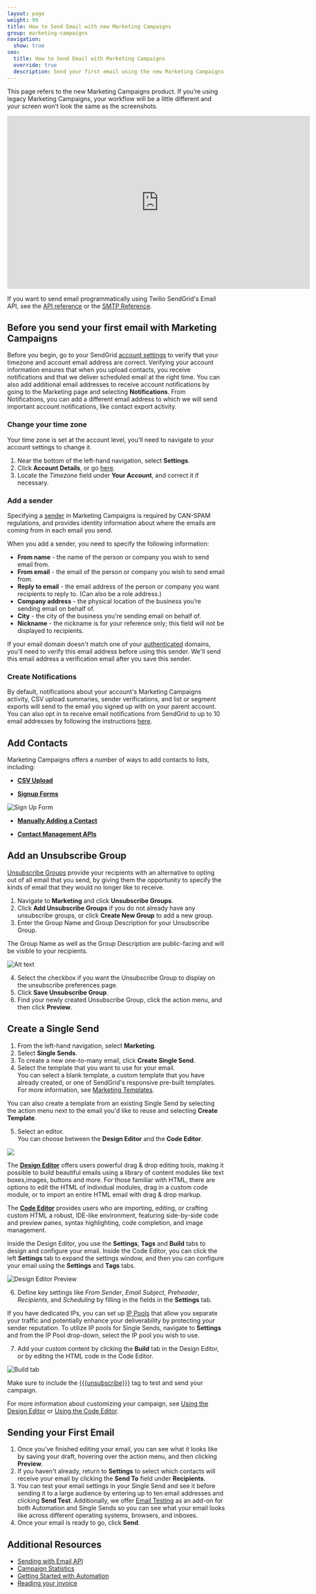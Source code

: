 ```yaml
---
layout: page
weight: 99
title: How to Send Email with new Marketing Campaigns
group: marketing-campaigns
navigation:
  show: true
seo:
  title: How to Send Email with Marketing Campaigns
  override: true
  description: Send your first email using the new Marketing Campaigns tool.
---
```

<call-out>

This page refers to the new Marketing Campaigns product. If you’re using legacy Marketing Campaigns, your workflow will be a little different and your screen won’t look the same as the screenshots.

</call-out>

<iframe src="https://player.vimeo.com/video/305551346" width="700" height="400" frameborder="0" webkitallowfullscreen mozallowfullscreen allowfullscreen></iframe>

<call-out>

If you want to send email programmatically using Twilio SendGrid's Email API, see the [API reference]({{root_url}}/api-reference/) or the [SMTP Reference]({{root_url}}/for-developers/sending-email/getting-started-smtp/).

</call-out>

##     Before you send your first email with Marketing Campaigns

<call-out type="warning">

Before you begin, go to your SendGrid [account settings](https://app.sendgrid.com/settings/account) to verify that your timezone and account email address are correct. Verifying your account information ensures that when you upload contacts, you receive notifications and that we deliver scheduled email at the right time. You can also add additional email addresses to receive account notifications by going to the Marketing page and selecting **Notifications**. From Notifications, you can add a different email address to which we will send important account notifications, like contact export activity.

</call-out>

###  Change your time zone

Your time zone is set at the account level, you’ll need to navigate to your account settings to change it. 


1. Near the bottom of the left-hand navigation, select **Settings**.
1. Click **Account Details**, or go [here](https://app.sendgrid.com/settings/account).
1. Locate the *Timezone* field under **Your Account**, and correct it if necessary.

### Add a sender

Specifying a [sender]({{root_url}}/ui/sending-email/senders/) in Marketing Campaigns is required by CAN-SPAM regulations, and provides identity information about where the emails are coming from in each email you send.

When you add a sender, you need to specify the following information:

- **From name** - the name of the person or company you wish to send email from.
- **From email** - the email of the person or company you wish to send email from.
- **Reply to email** - the email address of the person or company you want recipients to reply to. (Can also be a role address.)
- **Company address** - the physical location of the business you’re sending email on behalf of.
- **City** - the city of the business you're sending email on behalf of.
- **Nickname** - the nickname is for your reference only; this field will not be displayed to recipients.

<call-out>

If your email domain doesn't match one of your [authenticated]({{root_url}}/ui/account-and-settings/how-to-set-up-domain-authentication/) domains, you'll need to verify this email address before using this sender. We'll send this email address a verification email after you save this sender.

</call-out>

### Create Notifications

By default, notifications about your account's Marketing Campaigns activity, CSV upload summaries, sender verifications, and list or segment exports will send to the email you signed up with on your parent account. You can also opt in to receive email notifications from SendGrid to up to 10 email addresses by following the instructions [here]({{root_url}}/ui/account-and-settings/notifications/).

## Add Contacts

Marketing Campaigns offers a number of ways to add contacts to lists, including:

- [**CSV Upload**]({{root_url}}/ui/managing-contacts/create-and-manage-contacts/#upload-a-csv/) 

- [**Signup Forms**]({{root_url}}/ui/managing-contacts/create-and-manage-contacts/#create-a-signup-form/)

![]({{root_url}}/img/sign-up-form.png "Sign Up Form")

- [**Manually Adding a Contact**]({{root_url}/https://sendgrid.com/docs/ui/managing-contacts/create-and-manage-contacts/#add-manually)

- [**Contact Management APIs**](https://sendgrid.api-docs.io/v3.0/contacts/)

## Add an Unsubscribe Group

[Unsubscribe Groups]({{root_url}}/ui/sending-email/create-and-manage-unsubscribe-groups/) provide your recipients with an alternative to opting out of all email that you send, by giving them the opportunity to specify the kinds of email that they would no longer like to receive.

1. Navigate to **Marketing** and click **Unsubscribe Groups**.
1. Click **Add Unsubscribe Groups** if you do not already have any unsubscribe groups, or click **Create New Group** to add a new group.
1. Enter the Group Name and Group Description for your Unsubscribe Group.

<call-out type="warning">

The Group Name as well as the Group Description are public-facing and will be visible to your recipients.

</call-out>

![]({{root_url}}/img/unsubscribe-group-example.png "Alt text")

4. Select the checkbox if you want the Unsubscribe Group to display on the unsubscribe preferences page.
5. Click **Save Unsubscribe Group**.
6. Find your newly created Unsubscribe Group, click the action menu, and then click **Preview**.

## Create a Single Send

1. From the left-hand navigation, select **Marketing**.
1. Select **Single Sends**. 
1. To create a new one-to-many email, click **Create Single Send**. 
1. Select the template that you want to use for your email.
<br> You can select a blank template, a custom template that you have already created, or one of SendGrid's responsive pre-built templates. For more information, see [Marketing Templates]({{root_url}}/ui/sending-email/working-with-marketing-templates/).

<call-out>

You can also create a template from an existing Single Send by selecting the action menu next to the email you'd like to reuse and selecting **Create Template**.

</call-out>

5. Select an editor.
<br> You can choose between the **Design Editor** and the **Code Editor**.

![]({{root_url}}/img/choose-editor.png)

<call-out>

The [**Design Editor**]({{root_url}}/ui/sending-email/editor/#the-design-editor) offers users powerful drag & drop editing tools, making it possible to build beautiful emails using a library of content modules like text boxes,images, buttons and more. For those familiar with HTML, there are options to edit the HTML of individual modules, drag in a custom code module, or to import an entire HTML email with drag & drop markup.

The [**Code Editor**]({{root_url}}/ui/sending-email/editor/#the-code-editor) provides users who are importing, editing, or crafting custom HTML a robust, IDE-like environment, featuring side-by-side code and preview panes, syntax highlighting, code completion, and image management.

</call-out>

Inside the Design Editor, you use the **Settings**, **Tags** and **Build** tabs to design and configure your email.
Inside the Code Editor, you can click the left **Settings** tab to expand the settings window, and then you can configure your email using the **Settings** and **Tags** tabs.

![]({{root_url}}/img/design-editor-preview.png "Design Editor Preview")

6. Define key settings like *From Sender*, *Email Subject*, *Preheader*, *Recipients*, and *Scheduling* by filling in the fields in the **Settings** tab.

<call-out>

If you have dedicated IPs, you can set up [IP Pools]({{root_url}}/ui/account-and-settings/ip-pools/) that allow you separate your traffic and potentially enhance your deliverability by protecting your sender reputation. To utilize IP pools for Single Sends, navigate to **Settings** and from the IP Pool drop-down, select the IP pool you wish to use. 

</call-out>

7. Add your custom content by clicking the **Build** tab in the Design Editor, or by editing the HTML code in the Code Editor. 

![]({{root_url}}/img/build-tab.png "Build tab")

<call-out> 

Make sure to include the [{{{unsubscribe}}}]({{root_url}}/ui/sending-email/create-and-manage-unsubscribe-groups/) tag to test and send your campaign.

For more information about customizing your campaign, see [Using the Design Editor]({{root_url}}/ui/sending-email/editor/#the-design-editor) or [Using the Code Editor]({{root_url}}/ui/sending-email/editor/#the-code-editor).

</call-out>

## Sending your First Email

1. Once you’ve finished editing your email, you can see what it looks like by saving your draft, hovering over the action menu, and then clicking **Preview**.
2. If you haven't already, return to **Settings** to select which contacts will receive your email by clicking the **Send To** field under **Recipients**.
3. You can test your email settings in your Single Send and see it before sending it to a large audience by entering up to ten email addresses and clicking **Send Test**. Additionally, we offer [Email Testing]({{root_url}}/ui/sending-email/email-testing/) as an add-on for both Automation and Single Sends so you can see what your email looks like across different operating systems, browsers, and inboxes. 
4. Once your email is ready to go, click **Send**. 

 ##	Additional Resources

- [Sending with Email API]({{root_url}}/for-developers/sending-email/api-getting-started/)
- [Campaign Statistics]({{root_url}}/ui/analytics-and-reporting/marketing-campaigns-stats/)
- [Getting Started with Automation]({{root_url}}/ui/sending-email/getting-started-with-automation/)
- [Reading your invoice]({{root_url}}/ui/account-and-settings/reading-your-invoice/)

